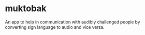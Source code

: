 # muktobak

An app to help in communication with audibly challenged people by converting sign language to audio and vice versa.
